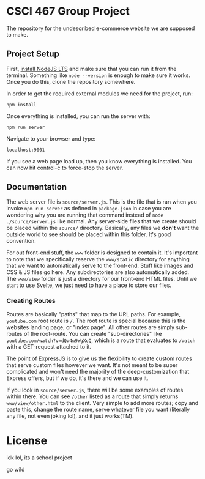 # CSCI 467 Group Project

The repository for the undescribed e-commerce website we are supposed to make.

## Project Setup

First, [install NodeJS LTS](https://nodejs.org/en) and make sure that you can
run it from the terminal. Something like `node --version` is enough to make sure
it works. Once you do this, clone the repository somewhere.

In order to get the required external modules we need for the project, run:

```
npm install
```

Once everything is installed, you can run the server with:

```
npm run server
```

Navigate to your browser and type:

```
localhost:9001
```

If you see a web page load up, then you know everything is installed. You can now
hit control-c to force-stop the server.

## Documentation

The web server file is `source/server.js`. This is the file that is ran when you
invoke `npm run server` as defined in `package.json` in case you are wondering why
you are running that command instead of `node ./source/server.js` like normal. Any
server-side files that we create should be placed within the `source/` directory.
Basically, any files we **don't** want the outside world to see should be placed
within this folder. It's good convention.

For out front-end stuff, the `www` folder is designed to contain it. It's important
to note that we specifically reserve the `www/static` directory for anything that
we want to automatically serve to the front-end. Stuff like images and CSS & JS files
go here. Any subdirectories are also automatically added. The `www/view` folder is
just a directory for our front-end HTML files. Until we start to use Svelte,
we just need to have a place to store our files.


### Creating Routes

Routes are basically "paths" that map to the URL paths. For example, `youtube.com`
root route is `/`. The root route is special because this is the websites landing page,
or "index page". All other routes are simply sub-routes of the root-route. You can
create "sub-directories" like `youtube.com/watch?v=dQw4w9WgXcQ`, which is a route
that evaluates to `/watch` with a GET-request attached to it.

The point of ExpressJS is to give us the flexibility to create custom routes that serve
custom files however we want. It's not meant to be super complicated and won't need
the majority of the deep-customization that Express offers, but if we do, it's there
and we can use it.

If you look in `source/server.js`, there will be some examples of routes within
there. You can see `/other` listed as a route that simply returns `www/view/other.html`
to the client. Very simple to add more routes; copy and paste this, change the route
name, serve whatever file you want (literally any file, not even joking lol), and
it just works(TM).


# License

idk lol, its a school project

go wild

